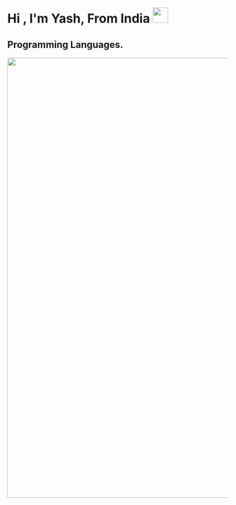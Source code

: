 <h1 align="left"><b>Hi , I'm Yash, From India </b><img src="https://i.pinimg.com/originals/c9/1e/ee/c91eee0d4790dbf97c866b3a523a4f28.png" width="35"></h1>

## Programming Languages.
<img width="1000" hieght="1000" align="center" src="https://te.legra.ph/file/913cc634f84d32e32fde9.jpg" />

### 
